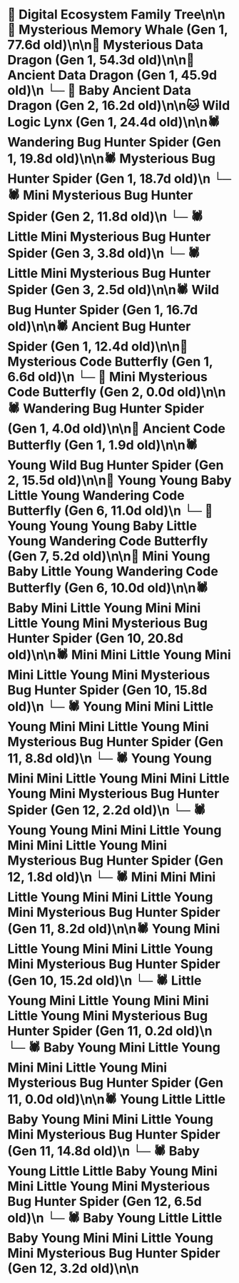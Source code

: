 # 🌳 Digital Ecosystem Family Tree\n\n🐋 Mysterious Memory Whale (Gen 1, 77.6d old)\n\n🐉 Mysterious Data Dragon (Gen 1, 54.3d old)\n\n🐉 Ancient Data Dragon (Gen 1, 45.9d old)\n  └─ 🐉 Baby Ancient Data Dragon (Gen 2, 16.2d old)\n\n🐱 Wild Logic Lynx (Gen 1, 24.4d old)\n\n🕷️ Wandering Bug Hunter Spider (Gen 1, 19.8d old)\n\n🕷️ Mysterious Bug Hunter Spider (Gen 1, 18.7d old)\n  └─ 🕷️ Mini Mysterious Bug Hunter Spider (Gen 2, 11.8d old)\n    └─ 🕷️ Little Mini Mysterious Bug Hunter Spider (Gen 3, 3.8d old)\n    └─ 🕷️ Little Mini Mysterious Bug Hunter Spider (Gen 3, 2.5d old)\n\n🕷️ Wild Bug Hunter Spider (Gen 1, 16.7d old)\n\n🕷️ Ancient Bug Hunter Spider (Gen 1, 12.4d old)\n\n🦋 Mysterious Code Butterfly (Gen 1, 6.6d old)\n  └─ 🦋 Mini Mysterious Code Butterfly (Gen 2, 0.0d old)\n\n🕷️ Wandering Bug Hunter Spider (Gen 1, 4.0d old)\n\n🦋 Ancient Code Butterfly (Gen 1, 1.9d old)\n\n🕷️ Young Wild Bug Hunter Spider (Gen 2, 15.5d old)\n\n🦋 Young Young Baby Little Young Wandering Code Butterfly (Gen 6, 11.0d old)\n  └─ 🦋 Young Young Young Baby Little Young Wandering Code Butterfly (Gen 7, 5.2d old)\n\n🦋 Mini Young Baby Little Young Wandering Code Butterfly (Gen 6, 10.0d old)\n\n🕷️ Baby Mini Little Young Mini Mini Little Young Mini Mysterious Bug Hunter Spider (Gen 10, 20.8d old)\n\n🕷️ Mini Mini Little Young Mini Mini Little Young Mini Mysterious Bug Hunter Spider (Gen 10, 15.8d old)\n  └─ 🕷️ Young Mini Mini Little Young Mini Mini Little Young Mini Mysterious Bug Hunter Spider (Gen 11, 8.8d old)\n    └─ 🕷️ Young Young Mini Mini Little Young Mini Mini Little Young Mini Mysterious Bug Hunter Spider (Gen 12, 2.2d old)\n    └─ 🕷️ Young Young Mini Mini Little Young Mini Mini Little Young Mini Mysterious Bug Hunter Spider (Gen 12, 1.8d old)\n  └─ 🕷️ Mini Mini Mini Little Young Mini Mini Little Young Mini Mysterious Bug Hunter Spider (Gen 11, 8.2d old)\n\n🕷️ Young Mini Little Young Mini Mini Little Young Mini Mysterious Bug Hunter Spider (Gen 10, 15.2d old)\n  └─ 🕷️ Little Young Mini Little Young Mini Mini Little Young Mini Mysterious Bug Hunter Spider (Gen 11, 0.2d old)\n  └─ 🕷️ Baby Young Mini Little Young Mini Mini Little Young Mini Mysterious Bug Hunter Spider (Gen 11, 0.0d old)\n\n🕷️ Young Little Little Baby Young Mini Mini Little Young Mini Mysterious Bug Hunter Spider (Gen 11, 14.8d old)\n  └─ 🕷️ Baby Young Little Little Baby Young Mini Mini Little Young Mini Mysterious Bug Hunter Spider (Gen 12, 6.5d old)\n  └─ 🕷️ Baby Young Little Little Baby Young Mini Mini Little Young Mini Mysterious Bug Hunter Spider (Gen 12, 3.2d old)\n\n